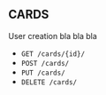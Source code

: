 ## CARDS
User creation bla bla bla

* `GET /cards/{id}/`
* `POST /cards/`
* `PUT /cards/`
* `DELETE /cards/`